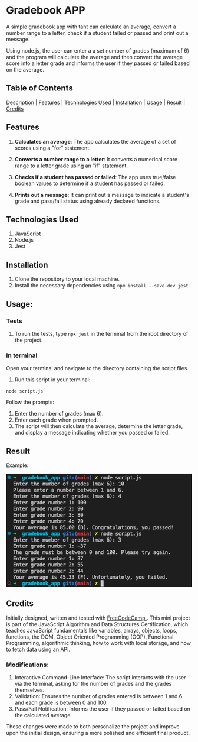 # Gradebook APP

A simple gradebook app with taht can calculate an average, convert a number range to a letter, check if a student failed or passed and print out a message.

Using node.js, the user can enter a a set number of grades (maximum of 6) and the program will calculate the average and then convert the average score into a letter grade and informs the user if they passed or failed based on the average.

## Table of Contents

[Description](#gradebook-app) | [Features](#features) | [Technologies Used](#technologies-used) | [Installation](#installation) | [Usage](#usage) | [Result](#result) | [Credits](#credits) 

## Features

1. **Calculates an average**: The app calculates the average of a set of scores using a "for" statement.

2. **Converts a number range to a letter**: It converts a numerical score range to a letter grade using an "if" statement.

3. **Checks if a student has passed or failed**: The app uses true/false boolean values to determine if a student has passed or failed.

4. **Prints out a message**: It can print out a message to indicate a student's grade and pass/fail status using already declared functions.



## Technologies Used

1. JavaScript
2. Node.js
3. Jest

## Installation

1. Clone the repository to your local machine.
2. Install the necessary dependencies using `npm install --save-dev jest`.

## Usage:

### Tests 

1. To run the tests, type `npx jest` in the terminal from the root directory of the project.

### In terminal

Open your terminal and navigate to the directory containing the script files.

1. Run this script in your terminal:

```
node script.js
```

Follow the prompts:

1. Enter the number of grades (max 6).
2. Enter each grade when prompted.
3. The script will then calculate the average, determine the letter grade, and display a message indicating whether you passed or failed.

## Result

Example:

<img src="result.png" alt="example"/>


## Credits

Initially designed, written and tested with [FreeCodeCamp.](https://www.freecodecamp.org/opin). This mini project is part of the  JavaScript Algorithm and Data Structures Certification, which teaches JavaScript fundamentals like variables, arrays, objects, loops, functions, the DOM, Object Oriented Programming (OOP), Functional Programming, algorithmic thinking, how to work with local storage, and how to fetch data using an API.

### Modifications: 

1. Interactive Command-Line Interface: The script interacts with the user via the terminal, asking for the number of grades and the grades themselves.
2. Validation: Ensures the number of grades entered is between 1 and 6 and each grade is between 0 and 100.
3. Pass/Fail Notification: Informs the user if they passed or failed based on the calculated average.

These changes were made to both personalize the project and improve upon the initial design, ensuring a more polished and efficient final product.